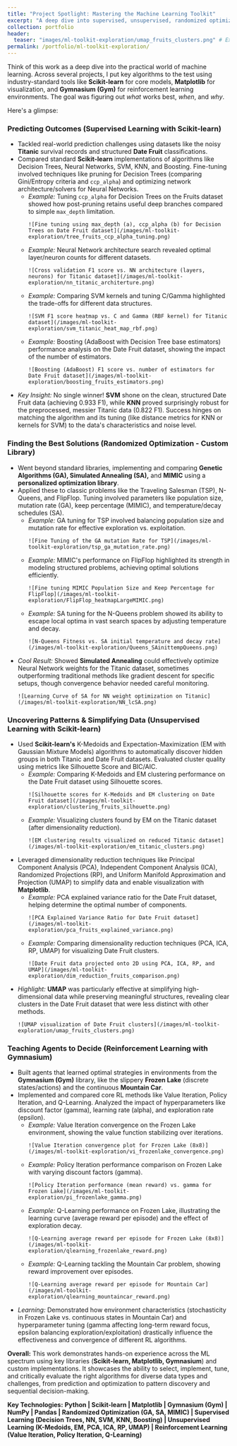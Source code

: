```yaml
---
title: "Project Spotlight: Mastering the Machine Learning Toolkit"
excerpt: "A deep dive into supervised, unsupervised, randomized optimization, and reinforcement learning algorithms using Scikit-learn, Matplotlib, Gymnasium, and custom libraries."
collection: portfolio
header:
  teaser: "images/ml-toolkit-exploration/umap_fruits_clusters.png" # Example teaser image
permalink: /portfolio/ml-toolkit-exploration/
---
```


Think of this work as a deep dive into the practical world of machine learning. Across several projects, I put key algorithms to the test using industry-standard tools like **Scikit-learn** for core models, **Matplotlib** for visualization, and **Gymnasium (Gym)** for reinforcement learning environments. The goal was figuring out *what* works best, *when*, and *why*.

Here's a glimpse:

### Predicting Outcomes (Supervised Learning with Scikit-learn)

*   Tackled real-world prediction challenges using datasets like the noisy **Titanic** survival records and structured **Date Fruit** classifications.
*   Compared standard **Scikit-learn** implementations of algorithms like Decision Trees, Neural Networks, SVM, KNN, and Boosting. Fine-tuning involved techniques like pruning for Decision Trees (comparing Gini/Entropy criteria and `ccp_alpha`) and optimizing network architecture/solvers for Neural Networks.
    *   *Example:* Tuning `ccp_alpha` for Decision Trees on the Fruits dataset showed how post-pruning retains useful deep branches compared to simple `max_depth` limitation.
        ```
        ![Fine tuning using max_depth (a), ccp_alpha (b) for Decision Trees on Date Fruit dataset](/images/ml-toolkit-exploration/tree_fruits_ccp_alpha_tuning.png)
        ```
    *   *Example:* Neural Network architecture search revealed optimal layer/neuron counts for different datasets.
        ```
        ![Cross validation F1 score vs. NN architecture (layers, neurons) for Titanic dataset](/images/ml-toolkit-exploration/nn_titanic_architerture.png)
        ```
    *   *Example:* Comparing SVM kernels and tuning C/Gamma highlighted the trade-offs for different data structures.
        ```
        ![SVM F1 score heatmap vs. C and Gamma (RBF kernel) for Titanic dataset](/images/ml-toolkit-exploration/svm_titanic_heat_map_rbf.png)
        ```
    *   *Example:* Boosting (AdaBoost with Decision Tree base estimators) performance analysis on the Date Fruit dataset, showing the impact of the number of estimators.
        ```
        ![Boosting (AdaBoost) F1 score vs. number of estimators for Date Fruit dataset](/images/ml-toolkit-exploration/boosting_fruits_estimators.png)
        ```
*   *Key Insight:* No single winner! **SVM** shone on the clean, structured Date Fruit data (achieving 0.933 F1), while **KNN** proved surprisingly robust for the preprocessed, messier Titanic data (0.822 F1). Success hinges on matching the algorithm and its tuning (like distance metrics for KNN or kernels for SVM) to the data's characteristics and noise level.

### Finding the Best Solutions (Randomized Optimization - Custom Library)

*   Went beyond standard libraries, implementing and comparing **Genetic Algorithms (GA), Simulated Annealing (SA),** and **MIMIC** using a **personalized optimization library**.
*   Applied these to classic problems like the Traveling Salesman (TSP), N-Queens, and FlipFlop. Tuning involved parameters like population size, mutation rate (GA), keep percentage (MIMIC), and temperature/decay schedules (SA).
    *   *Example:* GA tuning for TSP involved balancing population size and mutation rate for effective exploration vs. exploitation.
        ```
        ![Fine Tuning of the GA mutation Rate for TSP](/images/ml-toolkit-exploration/tsp_ga_mutation_rate.png)
        ```
    *   *Example:* MIMIC's performance on FlipFlop highlighted its strength in modeling structured problems, achieving optimal solutions efficiently.
        ```
        ![Fine tuning MIMIC Population Size and Keep Percentage for FlipFlop](/images/ml-toolkit-exploration/FlipFlop_heatmapLargeMIMIC.png)
        ```
    *   *Example:* SA tuning for the N-Queens problem showed its ability to escape local optima in vast search spaces by adjusting temperature and decay.
        ```
        ![N-Queens Fitness vs. SA initial temperature and decay rate](/images/ml-toolkit-exploration/Queens_SAinittempQueens.png)
        ```
*   *Cool Result:* Showed **Simulated Annealing** could effectively optimize Neural Network weights for the Titanic dataset, sometimes outperforming traditional methods like gradient descent for specific setups, though convergence behavior needed careful monitoring.
    ```
    ![Learning Curve of SA for NN weight optimization on Titanic](/images/ml-toolkit-exploration/NN_lcSA.png)
    ```

### Uncovering Patterns & Simplifying Data (Unsupervised Learning with Scikit-learn)

*   Used **Scikit-learn's** K-Medoids and Expectation-Maximization (EM with Gaussian Mixture Models) algorithms to automatically discover hidden groups in both Titanic and Date Fruit datasets. Evaluated cluster quality using metrics like Silhouette Score and BIC/AIC.
    *   *Example:* Comparing K-Medoids and EM clustering performance on the Date Fruit dataset using Silhouette scores.
        ```
        ![Silhouette scores for K-Medoids and EM clustering on Date Fruit dataset](/images/ml-toolkit-exploration/clustering_fruits_silhouette.png)
        ```
    *   *Example:* Visualizing clusters found by EM on the Titanic dataset (after dimensionality reduction).
        ```
        ![EM clustering results visualized on reduced Titanic dataset](/images/ml-toolkit-exploration/em_titanic_clusters.png)
        ```
*   Leveraged dimensionality reduction techniques like Principal Component Analysis (PCA), Independent Component Analysis (ICA), Randomized Projections (RP), and Uniform Manifold Approximation and Projection (UMAP) to simplify data and enable visualization with **Matplotlib**.
    *   *Example:* PCA explained variance ratio for the Date Fruit dataset, helping determine the optimal number of components.
        ```
        ![PCA Explained Variance Ratio for Date Fruit dataset](/images/ml-toolkit-exploration/pca_fruits_explained_variance.png)
        ```
    *   *Example:* Comparing dimensionality reduction techniques (PCA, ICA, RP, UMAP) for visualizing Date Fruit clusters.
        ```
        ![Date Fruit data projected onto 2D using PCA, ICA, RP, and UMAP](/images/ml-toolkit-exploration/dim_reduction_fruits_comparison.png)
        ```
*   *Highlight:* **UMAP** was particularly effective at simplifying high-dimensional data while preserving meaningful structures, revealing clear clusters in the Date Fruit dataset that were less distinct with other methods.
    ```
    ![UMAP visualization of Date Fruit clusters](/images/ml-toolkit-exploration/umap_fruits_clusters.png)
    ```

### Teaching Agents to Decide (Reinforcement Learning with Gymnasium)

*   Built agents that learned optimal strategies in environments from the **Gymnasium (Gym)** library, like the slippery **Frozen Lake** (discrete states/actions) and the continuous **Mountain Car**.
*   Implemented and compared core RL methods like Value Iteration, Policy Iteration, and Q-Learning. Analyzed the impact of hyperparameters like discount factor (gamma), learning rate (alpha), and exploration rate (epsilon).
    *   *Example:* Value Iteration convergence on the Frozen Lake environment, showing the value function stabilizing over iterations.
        ```
        ![Value Iteration convergence plot for Frozen Lake (8x8)](/images/ml-toolkit-exploration/vi_frozenlake_convergence.png)
        ```
    *   *Example:* Policy Iteration performance comparison on Frozen Lake with varying discount factors (gamma).
        ```
        ![Policy Iteration performance (mean reward) vs. gamma for Frozen Lake](/images/ml-toolkit-exploration/pi_frozenlake_gamma.png)
        ```
    *   *Example:* Q-Learning performance on Frozen Lake, illustrating the learning curve (average reward per episode) and the effect of exploration decay.
        ```
        ![Q-Learning average reward per episode for Frozen Lake (8x8)](/images/ml-toolkit-exploration/qlearning_frozenlake_reward.png)
        ```
    *   *Example:* Q-Learning tackling the Mountain Car problem, showing reward improvement over episodes.
        ```
        ![Q-Learning average reward per episode for Mountain Car](/images/ml-toolkit-exploration/qlearning_mountaincar_reward.png)
        ```
*   *Learning:* Demonstrated how environment characteristics (stochasticity in Frozen Lake vs. continuous states in Mountain Car) and hyperparameter tuning (gamma affecting long-term reward focus, epsilon balancing exploration/exploitation) drastically influence the effectiveness and convergence of different RL algorithms.

**Overall:** This work demonstrates hands-on experience across the ML spectrum using key libraries (**Scikit-learn, Matplotlib, Gymnasium**) and custom implementations. It showcases the ability to select, implement, tune, and critically evaluate the right algorithms for diverse data types and challenges, from prediction and optimization to pattern discovery and sequential decision-making.

**Key Technologies:** **Python | Scikit-learn | Matplotlib | Gymnasium (Gym) | NumPy | Pandas | Randomized Optimization (GA, SA, MIMIC) | Supervised Learning (Decision Trees, NN, SVM, KNN, Boosting) | Unsupervised Learning (K-Medoids, EM, PCA, ICA, RP, UMAP) | Reinforcement Learning (Value Iteration, Policy Iteration, Q-Learning)**